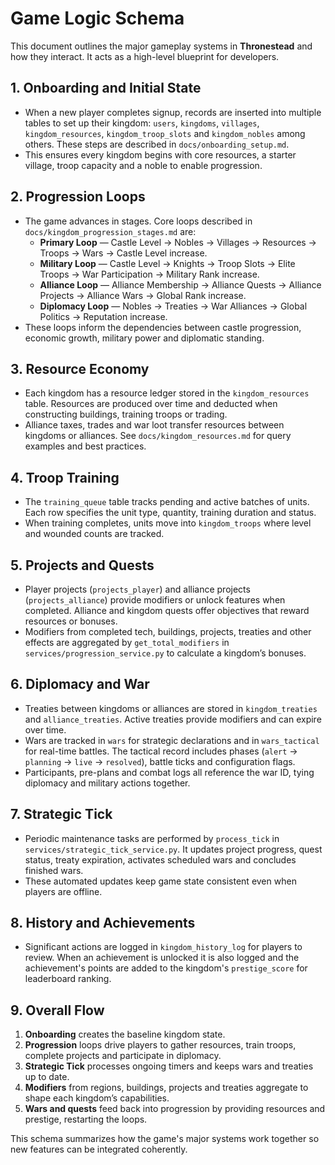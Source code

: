 # Game Logic Schema

This document outlines the major gameplay systems in **Thronestead** and how they interact. It acts as a high-level blueprint for developers.

## 1. Onboarding and Initial State
- When a new player completes signup, records are inserted into multiple tables to set up their kingdom: `users`, `kingdoms`, `villages`, `kingdom_resources`, `kingdom_troop_slots` and `kingdom_nobles` among others. These steps are described in `docs/onboarding_setup.md`.
- This ensures every kingdom begins with core resources, a starter village, troop capacity and a noble to enable progression.

## 2. Progression Loops
- The game advances in stages. Core loops described in `docs/kingdom_progression_stages.md` are:
  - **Primary Loop** — Castle Level → Nobles → Villages → Resources → Troops → Wars → Castle Level increase.
  - **Military Loop** — Castle Level → Knights → Troop Slots → Elite Troops → War Participation → Military Rank increase.
  - **Alliance Loop** — Alliance Membership → Alliance Quests → Alliance Projects → Alliance Wars → Global Rank increase.
  - **Diplomacy Loop** — Nobles → Treaties → War Alliances → Global Politics → Reputation increase.
- These loops inform the dependencies between castle progression, economic growth, military power and diplomatic standing.

## 3. Resource Economy
- Each kingdom has a resource ledger stored in the `kingdom_resources` table. Resources are produced over time and deducted when constructing buildings, training troops or trading.
- Alliance taxes, trades and war loot transfer resources between kingdoms or alliances. See `docs/kingdom_resources.md` for query examples and best practices.

## 4. Troop Training
- The `training_queue` table tracks pending and active batches of units. Each row specifies the unit type, quantity, training duration and status.
- When training completes, units move into `kingdom_troops` where level and wounded counts are tracked.

## 5. Projects and Quests
- Player projects (`projects_player`) and alliance projects (`projects_alliance`) provide modifiers or unlock features when completed. Alliance and kingdom quests offer objectives that reward resources or bonuses.
- Modifiers from completed tech, buildings, projects, treaties and other effects are aggregated by `get_total_modifiers` in `services/progression_service.py` to calculate a kingdom’s bonuses.

## 6. Diplomacy and War
- Treaties between kingdoms or alliances are stored in `kingdom_treaties` and `alliance_treaties`. Active treaties provide modifiers and can expire over time.
- Wars are tracked in `wars` for strategic declarations and in `wars_tactical` for real-time battles. The tactical record includes phases (`alert` → `planning` → `live` → `resolved`), battle ticks and configuration flags.
- Participants, pre-plans and combat logs all reference the war ID, tying diplomacy and military actions together.

## 7. Strategic Tick
- Periodic maintenance tasks are performed by `process_tick` in `services/strategic_tick_service.py`. It updates project progress, quest status, treaty expiration, activates scheduled wars and concludes finished wars.
- These automated updates keep game state consistent even when players are offline.

## 8. History and Achievements
- Significant actions are logged in `kingdom_history_log` for players to review. When an achievement is unlocked it is also logged and the achievement's points are added to the kingdom's `prestige_score` for leaderboard ranking.

## 9. Overall Flow
1. **Onboarding** creates the baseline kingdom state.
2. **Progression** loops drive players to gather resources, train troops, complete projects and participate in diplomacy.
3. **Strategic Tick** processes ongoing timers and keeps wars and treaties up to date.
4. **Modifiers** from regions, buildings, projects and treaties aggregate to shape each kingdom’s capabilities.
5. **Wars and quests** feed back into progression by providing resources and prestige, restarting the loops.

This schema summarizes how the game's major systems work together so new features can be integrated coherently.

